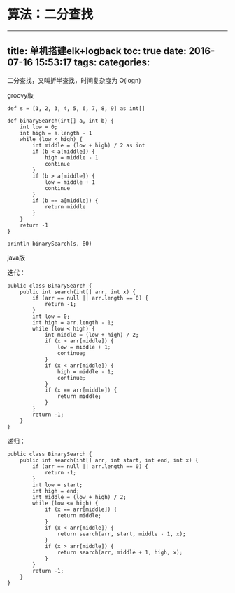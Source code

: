 算法：二分查找
=
---
title: 单机搭建elk+logback
toc: true
date: 2016-07-16 15:53:17
tags:
categories:
---

二分查找，又叫折半查找，时间复杂度为 O(logn)

groovy版

	def s = [1, 2, 3, 4, 5, 6, 7, 8, 9] as int[]

	def binarySearch(int[] a, int b) {
	    int low = 0;
	    int high = a.length - 1
	    while (low < high) {
	        int middle = (low + high) / 2 as int
	        if (b < a[middle]) {
	            high = middle - 1
	            continue
	        }
	        if (b > a[middle]) {
	            low = middle + 1
	            continue
	        }
	        if (b == a[middle]) {
	            return middle
	        }
	    }
	    return -1
	}

	println binarySearch(s, 80)

java版

迭代：

	public class BinarySearch {
	    public int search(int[] arr, int x) {
	        if (arr == null || arr.length == 0) {
	            return -1;
	        }
	        int low = 0;
	        int high = arr.length - 1;
	        while (low < high) {
	            int middle = (low + high) / 2;
	            if (x > arr[middle]) {
	                low = middle + 1;
	                continue;
	            }
	            if (x < arr[middle]) {
	                high = middle - 1;
	                continue;
	            }
	            if (x == arr[middle]) {
	                return middle;
	            }
	        }
	        return -1;
	    }
	}


递归：

	public class BinarySearch {
	    public int search(int[] arr, int start, int end, int x) {
	        if (arr == null || arr.length == 0) {
	            return -1;
	        }
	        int low = start;
	        int high = end;
	        int middle = (low + high) / 2;
	        while (low <= high) {
	            if (x == arr[middle]) {
	                return middle;
	            }
	            if (x < arr[middle]) {
	                return search(arr, start, middle - 1, x);
	            }
	            if (x > arr[middle]) {
	                return search(arr, middle + 1, high, x);
	            }
	        }
	        return -1;
	    }
	}
